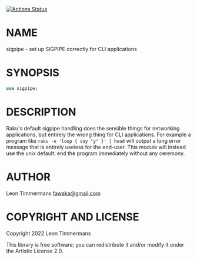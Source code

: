 [![Actions Status](https://github.com/Leont/sigpipe/workflows/test/badge.svg)](https://github.com/Leont/sigpipe/actions)

NAME
====

sigpipe - set up SIGPIPE correctly for CLI applications

SYNOPSIS
========

```raku
use sigpipe;
```

DESCRIPTION
===========

Raku's default sigpipe handling does the sensible things for networking applications, but entirely the wrong thing for CLI applications. For example a program like `raku -e 'loop { say "y" }' | head` will output a long error message that is entirely useless for the end-user. This module will instead use the unix default: end the program immediately without any ceremony.

AUTHOR
======

Leon Timmermans <fawaka@gmail.com>

COPYRIGHT AND LICENSE
=====================

Copyright 2022 Leon Timmermans

This library is free software; you can redistribute it and/or modify it under the Artistic License 2.0.

